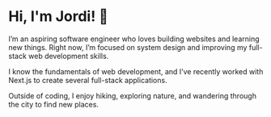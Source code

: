 # Hi, I'm Jordi! 👋

I’m an aspiring software engineer who loves building websites and learning new things.
Right now, I’m focused on system design and improving my full-stack web development skills.

I know the fundamentals of web development, and I’ve recently worked with Next.js to create several full-stack applications.

Outside of coding, I enjoy hiking, exploring nature, and wandering through the city to find new places.
